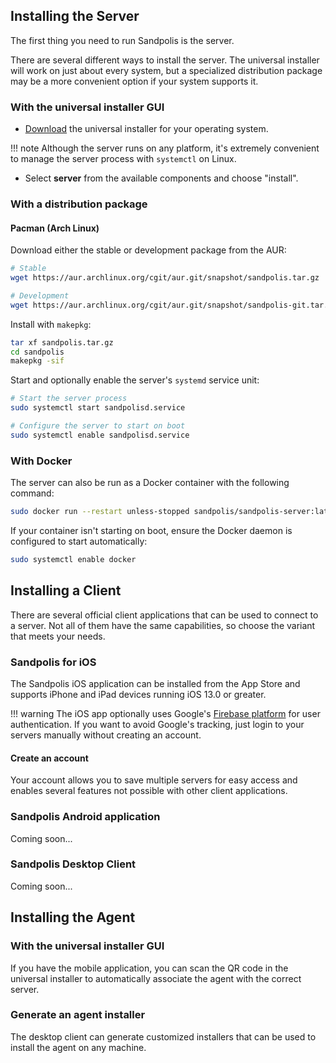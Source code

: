 ## Installing the Server
The first thing you need to run Sandpolis is the server.

There are several different ways to install the server. The universal installer will work on just about every system, but a specialized distribution package may be a more convenient option if your system supports it.

### With the universal installer GUI

- <a href="https://sandpolis.com/download" target="_blank">Download</a> the universal installer for your operating system.

!!! note
	Although the server runs on any platform, it's extremely convenient to manage the server process with `systemctl` on Linux.

- Select **server** from the available components and choose "install".

### With a distribution package
#### Pacman (Arch Linux)
Download either the stable or development package from the AUR:
``` sh
# Stable
wget https://aur.archlinux.org/cgit/aur.git/snapshot/sandpolis.tar.gz

# Development
wget https://aur.archlinux.org/cgit/aur.git/snapshot/sandpolis-git.tar.gz
```

Install with `makepkg`:
``` sh
tar xf sandpolis.tar.gz
cd sandpolis
makepkg -sif
```

Start and optionally enable the server's `systemd` service unit:
``` sh
# Start the server process
sudo systemctl start sandpolisd.service

# Configure the server to start on boot
sudo systemctl enable sandpolisd.service
```

### With Docker
The server can also be run as a Docker container with the following command:
``` sh
sudo docker run --restart unless-stopped sandpolis/sandpolis-server:latest
```

If your container isn't starting on boot, ensure the Docker daemon is configured to start automatically:
``` sh
sudo systemctl enable docker
```

## Installing a Client
There are several official client applications that can be used to connect to a server. Not all of them have the same capabilities, so choose the variant that meets your needs.

### Sandpolis for iOS
The Sandpolis iOS application can be installed from the App Store and supports iPhone and iPad devices running iOS 13.0 or greater.

!!! warning
	The iOS app optionally uses Google's [Firebase platform](https://firebase.google.com) for user authentication. If you want to avoid Google's tracking, just login to your servers manually without creating an account.

#### Create an account
Your account allows you to save multiple servers for easy access and enables several features not possible with other client applications.

### Sandpolis Android application
Coming soon...

### Sandpolis Desktop Client
Coming soon...

## Installing the Agent

### With the universal installer GUI
If you have the mobile application, you can scan the QR code in the universal installer to automatically associate the agent with the correct server.

### Generate an agent installer
The desktop client can generate customized installers that can be used to install the agent on any machine.
